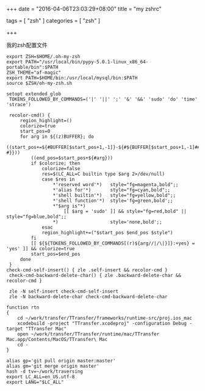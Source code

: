 +++
date = "2016-04-06T23:03:29+08:00"
title = "my zshrc"

tags = [ "zsh" ]
categories = [
  "zsh"
]

+++

我的zsh配置文件
<!--more-->

    export ZSH=$HOME/.oh-my-zsh
    export PATH="/usr/local/bin/pypy-5.0.1-linux_x86_64-portable/bin":$PATH
    ZSH_THEME="af-magic"
    export PATH=$HOME/bin:/usr/local/mysql/bin:$PATH
    source $ZSH/oh-my-zsh.sh

    setopt extended_glob
     TOKENS_FOLLOWED_BY_COMMANDS=('|' '||' ';' '&' '&&' 'sudo' 'do' 'time' 'strace')
     
     recolor-cmd() {
         region_highlight=()
         colorize=true
         start_pos=0
         for arg in ${(z)BUFFER}; do
             ((start_pos+=${#BUFFER[$start_pos+1,-1]}-${#${BUFFER[$start_pos+1,-1]## #}}))
             ((end_pos=$start_pos+${#arg}))
             if $colorize; then
                 colorize=false
                 res=$(LC_ALL=C builtin type $arg 2>/dev/null)
                 case $res in
                     *'reserved word'*)   style="fg=magenta,bold";;
                     *'alias for'*)       style="fg=cyan,bold";;
                     *'shell builtin'*)   style="fg=yellow,bold";;
                     *'shell function'*)  style='fg=green,bold';;
                     *"$arg is"*)
                         [[ $arg = 'sudo' ]] && style="fg=red,bold" || style="fg=blue,bold";;
                     *)                   style='none,bold';;
                 esac
                 region_highlight+=("$start_pos $end_pos $style")
             fi
             [[ ${${TOKENS_FOLLOWED_BY_COMMANDS[(r)${arg//|/\|}]}:+yes} = 'yes' ]] && colorize=true
             start_pos=$end_pos
         done
     }
    check-cmd-self-insert() { zle .self-insert && recolor-cmd }
     check-cmd-backward-delete-char() { zle .backward-delete-char && recolor-cmd }
     
     zle -N self-insert check-cmd-self-insert
     zle -N backward-delete-char check-cmd-backward-delete-char

    function rtn
    {
        cd ~/work/transfer/TTransfer/frameworks/runtime-src/proj.ios_mac
        xcodebuild -project "TTransfer.xcodeproj" -configuration Debug -target "TTransfer Mac"
        open ~/work/transfer/TTransfer/runtime/mac/TTransfer Mac.app/Contents/MacOS/TTransfer\ Mac
        cd -
    }

    alias gp='git pull origin master:master'
    alias gm='git merge origin master'
    hash -d tv=~/work/traversing
    export LC_ALL=en_US.utf-8
    export LANG="$LC_ALL"
